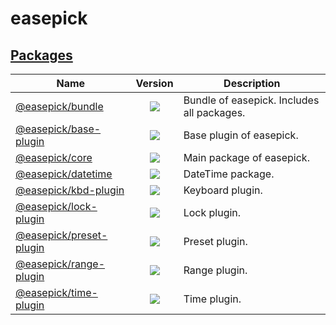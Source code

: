 easepick
===

## [Packages](packages)

| Name | Version | Description |
| --- | :---: | --- |
| [@easepick/bundle](packages/bundle)  | ![](https://easepick.com/assets/images/badge.svg) | Bundle of easepick. Includes all packages. |
| [@easepick/base-plugin](packages/base-plugin)  | ![](https://easepick.com/assets/images/badge.svg) | Base plugin of easepick. |
| [@easepick/core](/packages/core)  | ![](https://easepick.com/assets/images/badge.svg) | Main package of easepick. |
| [@easepick/datetime](/packages/datetime)  | ![](https://easepick.com/assets/images/badge.svg) | DateTime package. |
| [@easepick/kbd-plugin](/packages/kbd-plugin)  | ![](https://easepick.com/assets/images/badge.svg) | Keyboard plugin. |
| [@easepick/lock-plugin](/packages/lock-plugin)  | ![](https://easepick.com/assets/images/badge.svg) | Lock plugin. |
| [@easepick/preset-plugin](/packages/preset-plugin)  | ![](https://easepick.com/assets/images/badge.svg) | Preset plugin. |
| [@easepick/range-plugin](/packages/range-plugin)  | ![](https://easepick.com/assets/images/badge.svg) | Range plugin. |
| [@easepick/time-plugin](/packages/time-plugin)  | ![](https://easepick.com/assets/images/badge.svg) | Time plugin. |
